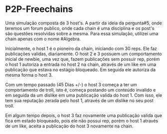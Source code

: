 # P2P-Freechains
Uma simulação composta de 3 host's. A partir da ideia da pergunta#5, onde teremos um forum publico, onde cada chain é uma disciplina e os post's são questões resolvidas sobre a mesma. Para essa simulação, utilizei uma chain apenas com o nome #Algebra.

Inicialmente, o host 1 é o pioneiro da chain, iniciando com 30 reps. Ele faz publicações validas, diariamente. O host 2 e 3 possuem um comportamento inicial de newbie, uma vez que, fazem publicações sem possuir rep, porém o host 1 autoriza a entrada no host 2 na chain, através de um like em uma publicação que estava no estágio bloqueado. Em seguida ele autoriza da mesma forma o host 3.

Com um tempo passado (45 Dias +/-) o host 3 começa a ter um comportamento de troll, isto é, começa postando um conteúdo invalido e em seguida da um dislike em uma publicação valida do host 1. Com isso, ele tem sua reputação zerada pelo host 1, através de um dislike no seu post troll.

Em algum tempo depois, o host 3 faz novamente uma publicação valida que fica em estado bloqueado, pois ele não possui rep, porém o host 1 através de um like, aceita a publicação do host 3 novamente na chain.
